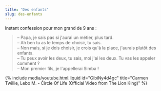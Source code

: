 ```yaml
---
title: 'Des enfants'
slug: des-enfants
---
```


Instant confession pour mon grand de 9 ans :

> – Papa, je sais pas si j'aurai un métier, plus tard.  
> – Ah ben tu as le temps de choisir, tu sais.  
> – Non mais, si je dois choisir, je crois qu'à la place, j'aurais plutôt des enfants.  
> – Tu peux avoir les deux, tu sais, moi j'ai les deux. Tu vas les appeler comment ?  
> – Mon premier fils, je l'appellerai Simba !

{% include media/youtube.html.liquid id="GibiNy4d4gc" title="Carmen Twillie, Lebo M. - Circle Of Life (Official Video from The Lion King)" %}
